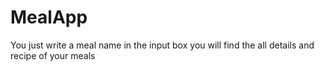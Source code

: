 # MealApp
You just write a meal name in the input box you will find the all details and recipe of your meals
